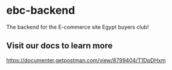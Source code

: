 # ebc-backend
The backend for the E-commerce site Egypt buyers club!

## Visit our docs to learn more
https://documenter.getpostman.com/view/8799404/T1DpDHxm
